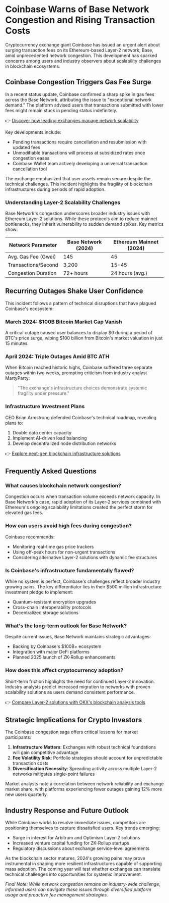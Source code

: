 # Coinbase Warns of Base Network Congestion and Rising Transaction Costs  

Cryptocurrency exchange giant Coinbase has issued an urgent alert about surging transaction fees on its Ethereum-based Layer-2 network, Base, amid unprecedented network congestion. This development has sparked concerns among users and industry observers about scalability challenges in blockchain ecosystems.  

## Coinbase Congestion Triggers Gas Fee Surge  

In a recent status update, Coinbase confirmed a sharp spike in gas fees across the Base Network, attributing the issue to "exceptional network demand." The platform advised users that transactions submitted with lower fees might remain stuck in pending status indefinitely.  

👉 [Discover how leading exchanges manage network scalability](https://bit.ly/okx-bonus)  

Key developments include:  
- Pending transactions require cancellation and resubmission with updated fees  
- Unmodifiable transactions will process at subsidized rates once congestion eases  
- Coinbase Wallet team actively developing a universal transaction cancellation tool  

The exchange emphasized that user assets remain secure despite the technical challenges. This incident highlights the fragility of blockchain infrastructures during periods of rapid adoption.  

### Understanding Layer-2 Scalability Challenges  

Base Network's congestion underscores broader industry issues with Ethereum Layer-2 solutions. While these protocols aim to reduce mainnet bottlenecks, they inherit vulnerability to sudden demand spikes. Key metrics show:  

| Network Parameter       | Base Network (2024) | Ethereum Mainnet (2024) |  
|-------------------------|---------------------|--------------------------|  
| Avg. Gas Fee (Gwei)     | 145                 | 45                       |  
| Transactions/Second     | 3,200               | 15-45                    |  
| Congestion Duration     | 72+ hours           | 24 hours (avg.)          |  

## Recurring Outages Shake User Confidence  

This incident follows a pattern of technical disruptions that have plagued Coinbase's ecosystem:  

### March 2024: $100B Bitcoin Market Cap Vanish  

A critical outage caused user balances to display $0 during a period of BTC's price surge, wiping $100 billion from Bitcoin's market valuation in just 15 minutes.  

### April 2024: Triple Outages Amid BTC ATH  

When Bitcoin reached historic highs, Coinbase suffered three separate outages within two weeks, prompting criticism from industry analyst MartyParty:  
> "The exchange's infrastructure choices demonstrate systemic fragility under pressure."  

### Infrastructure Investment Plans  

CEO Brian Armstrong defended Coinbase's technical roadmap, revealing plans to:  
1. Double data center capacity  
2. Implement AI-driven load balancing  
3. Develop decentralized node distribution networks  

👉 [Explore next-gen blockchain infrastructure solutions](https://bit.ly/okx-bonus)  

## Frequently Asked Questions  

### What causes blockchain network congestion?  
Congestion occurs when transaction volume exceeds network capacity. In Base Network's case, rapid adoption of its Layer-2 services combined with Ethereum's ongoing scalability limitations created the perfect storm for elevated gas fees.  

### How can users avoid high fees during congestion?  
Coinbase recommends:  
- Monitoring real-time gas price trackers  
- Using off-peak hours for non-urgent transactions  
- Considering alternative Layer-2 solutions with dynamic fee structures  

### Is Coinbase's infrastructure fundamentally flawed?  
While no system is perfect, Coinbase's challenges reflect broader industry growing pains. The key differentiator lies in their $500 million infrastructure investment pledge to implement:  
- Quantum-resistant encryption upgrades  
- Cross-chain interoperability protocols  
- Decentralized storage solutions  

### What's the long-term outlook for Base Network?  
Despite current issues, Base Network maintains strategic advantages:  
- Backing by Coinbase's $100B+ ecosystem  
- Integration with major DeFi platforms  
- Planned 2025 launch of ZK-Rollup enhancements  

### How does this affect cryptocurrency adoption?  
Short-term friction highlights the need for continued Layer-2 innovation. Industry analysts predict increased migration to networks with proven scalability solutions as users demand consistent performance.  

👉 [Compare Layer-2 solutions with OKX's blockchain analysis tools](https://bit.ly/okx-bonus)  

## Strategic Implications for Crypto Investors  

The Coinbase congestion saga offers critical lessons for market participants:  

1. **Infrastructure Matters**: Exchanges with robust technical foundations will gain competitive advantage  
2. **Fee Volatility Risk**: Portfolio strategies should account for unpredictable transaction costs  
3. **Diversification Necessity**: Spreading activity across multiple Layer-2 networks mitigates single-point failures  

Market analysts note a correlation between network reliability and exchange market share, with platforms experiencing fewer outages gaining 12% more new users quarterly.  

## Industry Response and Future Outlook  

While Coinbase works to resolve immediate issues, competitors are positioning themselves to capture dissatisfied users. Key trends emerging:  

- Surge in interest for Arbitrum and Optimism Layer-2 solutions  
- Increased venture capital funding for ZK-Rollup startups  
- Regulatory discussions about exchange service-level agreements  

As the blockchain sector matures, 2024's growing pains may prove instrumental in shaping more resilient infrastructures capable of supporting mass adoption. The coming year will test whether exchanges can translate technical challenges into opportunities for systemic improvement.  

*Final Note: While network congestion remains an industry-wide challenge, informed users can navigate these issues through diversified platform usage and proactive fee management strategies.*